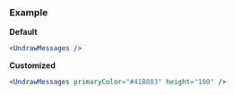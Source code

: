 ### Example

**Default**
```jsx
<UndrawMessages />
```

**Customized**
```jsx
<UndrawMessages primaryColor="#41B883" height="100" />
```
